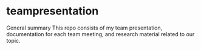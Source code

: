 # teampresentation

General summary
This repo consists of my team presentation, documentation for each team meeting, and research material related to our topic.

